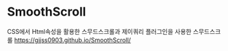 # SmoothScroll
CSS에서 Html속성을 활용한 스무드스크롤과 제이쿼리 플러그인을 사용한 스무드스크롤
https://gjjss0903.github.io/SmoothScroll/

